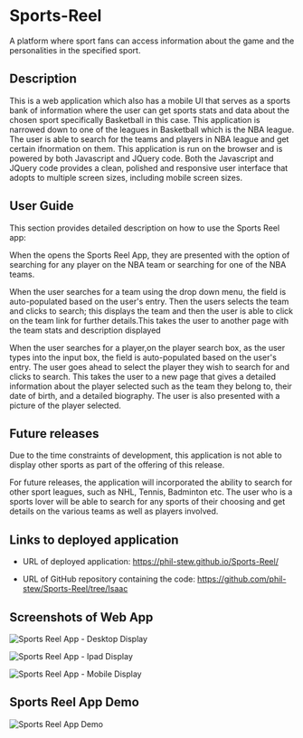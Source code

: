 # Sports-Reel
A platform where sport fans can access information about the game and the personalities in the specified sport.

## Description
This is a web application which also has a mobile UI that serves as a sports bank of information where the user can get sports stats and data about the chosen sport specifically Basketball in this case. This application is narrowed down to one of the leagues in Basketball which is the NBA league. The user is able to search for the teams and players in NBA league and get certain ifnormation on them.
This application is run on the browser and is powered by both Javascript and JQuery code.
Both the Javascript and JQuery code provides a clean, polished and responsive user interface that adopts to multiple screen sizes, including mobile screen sizes.

## User Guide
This section provides detailed description on how to use the Sports Reel app:

When the  opens the Sports Reel App, they are presented with the option of searching for any player on the NBA team or searching for one of the NBA teams. 

When the user searches for a team using the drop  down menu, the field is auto-populated based on the user's entry. Then the users selects the team and clicks to search; this displays the team and then the user is able to click on the team link for further details.This takes the user to another page with the team stats and description displayed

When the user searches for a player,on the player search box, as the user types into the input box, the field is auto-populated based on the user's entry. The user goes ahead to select the player they wish to search for and clicks to search. This takes the user to a new page that gives a detailed information about the player selected such as the team they belong to, their date of birth, and a detailed biography. The user is also presented with a picture of the player selected.

## Future releases
Due to the time constraints of development, this application is not able to display other sports as part of the offering of this release. 

For future releases, the application will incorporated the ability to search for other sport leagues, such as NHL, Tennis, Badminton etc. The user who is a sports lover will be able to search for any sports of their choosing and get details on the various teams as well as players involved.


## Links to deployed application
* URL of deployed application: https://phil-stew.github.io/Sports-Reel/

* URL of GitHub repository containing the code: https://github.com/phil-stew/Sports-Reel/tree/Isaac

## Screenshots of Web App

![Sports Reel App - Desktop Display ](images/SportsReel-desktop-display.png)

![Sports Reel App - Ipad Display ](images/SportsReel-Ipad-display.png)

![Sports Reel App - Mobile Display ](images/Sports-reel-app-mobile-display.png)

## Sports Reel App Demo

![Sports Reel App Demo ](images/Sports-reel-demo.gif)
